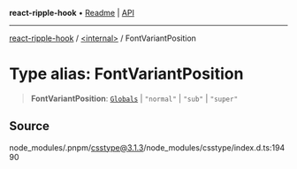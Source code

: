 **react-ripple-hook** • [Readme](../../README.md) \| [API](../../globals.md)

---

[react-ripple-hook](../../README.md) / [\<internal\>](../README.md) / FontVariantPosition

# Type alias: FontVariantPosition

> **FontVariantPosition**: [`Globals`](Globals.md) \| `"normal"` \| `"sub"` \| `"super"`

## Source

node_modules/.pnpm/csstype@3.1.3/node_modules/csstype/index.d.ts:19490

